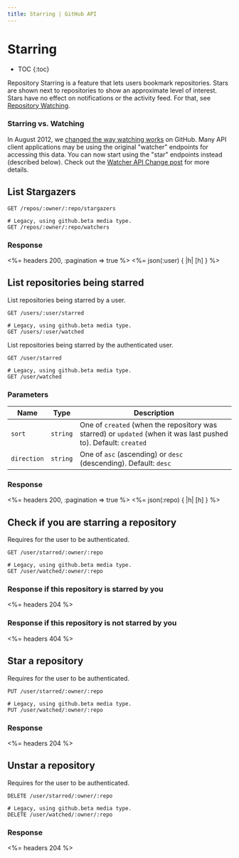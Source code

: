 ```yaml
---
title: Starring | GitHub API
---
```


# Starring

* TOC
{:toc}

Repository Starring is a feature that lets users bookmark repositories.  Stars
are shown next to repositories to show an approximate level of interest.  Stars
have no effect on notifications or the activity feed.  For that, see [Repository
Watching](/v3/activity/watching).

### Starring vs. Watching

In August 2012, we [changed the way watching
works](https://github.com/blog/1204-notifications-stars) on GitHub.  Many API
client applications may be using the original "watcher" endpoints for accessing
this data. You can now start using the "star" endpoints instead (described
below). Check out the [Watcher API Change post](/changes/2012-9-5-watcher-api/)
for more details.

## List Stargazers

    GET /repos/:owner/:repo/stargazers

    # Legacy, using github.beta media type.
    GET /repos/:owner/:repo/watchers

### Response

<%= headers 200, :pagination => true %>
<%= json(:user) { |h| [h] } %>

## List repositories being starred

List repositories being starred by a user.

    GET /users/:user/starred

    # Legacy, using github.beta media type.
    GET /users/:user/watched

List repositories being starred by the authenticated user.

    GET /user/starred

    # Legacy, using github.beta media type.
    GET /user/watched

### Parameters

Name | Type | Description 
-----|------|--------------
`sort`|`string` | One of `created` (when the repository was starred) or `updated` (when it was last pushed to). Default: `created`
`direction`|`string` | One of `asc` (ascending) or `desc` (descending). Default: `desc`


### Response

<%= headers 200, :pagination => true %>
<%= json(:repo) { |h| [h] } %>

## Check if you are starring a repository

Requires for the user to be authenticated.

    GET /user/starred/:owner/:repo

    # Legacy, using github.beta media type.
    GET /user/watched/:owner/:repo

### Response if this repository is starred by you

<%= headers 204 %>

### Response if this repository is not starred by you

<%= headers 404 %>

## Star a repository

Requires for the user to be authenticated.

    PUT /user/starred/:owner/:repo

    # Legacy, using github.beta media type.
    PUT /user/watched/:owner/:repo

### Response

<%= headers 204 %>

## Unstar a repository

Requires for the user to be authenticated.

    DELETE /user/starred/:owner/:repo

    # Legacy, using github.beta media type.
    DELETE /user/watched/:owner/:repo

### Response

<%= headers 204 %>
